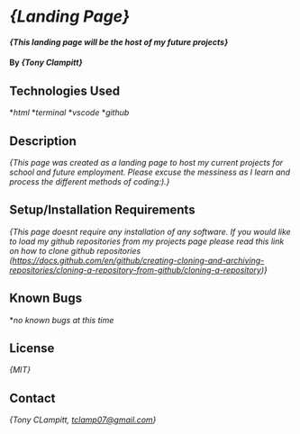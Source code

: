 # _{Landing Page}_

#### _{This landing page will be the host of my future projects}_

#### By _**{Tony Clampitt}**_

## Technologies Used
*_html_
*_terminal_
*_vscode_
*_github_

## Description
_{This page was created as a landing page to host my current projects for school and future employment.  Please excuse the messiness as I learn and process the different methods of coding:).}_

## Setup/Installation Requirements
_{This page doesnt require any installation of any software.  If you would like to load my github repositories from my projects page please read this link on how to clone github repositories (https://docs.github.com/en/github/creating-cloning-and-archiving-repositories/cloning-a-repository-from-github/cloning-a-repository)}_

## Known Bugs
*_no known bugs at this time_

## License
_{MIT}_

## Contact
_{Tony CLampitt, tclamp07@gmail.com}_